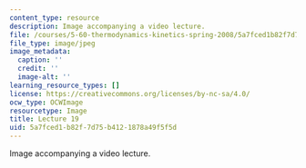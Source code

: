 ```yaml
---
content_type: resource
description: Image accompanying a video lecture.
file: /courses/5-60-thermodynamics-kinetics-spring-2008/5a7fced1b82f7d75b4121878a49f5f5d_lec19_th.jpg
file_type: image/jpeg
image_metadata:
  caption: ''
  credit: ''
  image-alt: ''
learning_resource_types: []
license: https://creativecommons.org/licenses/by-nc-sa/4.0/
ocw_type: OCWImage
resourcetype: Image
title: Lecture 19
uid: 5a7fced1-b82f-7d75-b412-1878a49f5f5d
---
```

Image accompanying a video lecture.